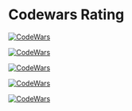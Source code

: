 # Codewars Rating

[![CodeWars](https://www.codewars.com/users/Alex2012/badges/large)]()

[![CodeWars](https://www.codewars.com/users/Andrusha-Josky/badges/large)]()

[![CodeWars](https://www.codewars.com/users/D@ri@/badges/large)]()

[![CodeWars](https://www.codewars.com/users/kuznetsov-ilya/badges/large)]()

[![CodeWars](https://www.codewars.com/users/zxclapusta4ik/badges/large)]()
